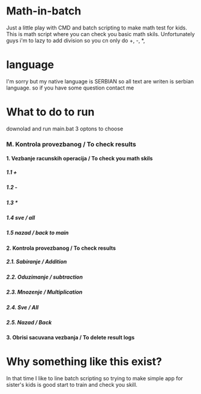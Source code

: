 # Math-in-batch
  Just a little play with CMD and batch scripting to make math test for kids.
  This is math script where you can check you basic math skils. 
  Unfortunately guys i'm to lazy to add division so you cn only do +, -, *,

# language
  I'm sorry but my native language is SERBIAN so all text are writen is serbian
  language. so if you have some question contact me

# What to do to run
  downolad and run main.bat
  3 optons to choose
  
  ### M. Kontrola provezbanog / To check results  
  #### 1. Vezbanje racunskih operacija / To check you math skils  
  #####  1.1 +   
  #####  1.2 -  
  #####  1.3 *  
  #####  1.4 sve / all  
  #####  1.5 nazad / back to main  
  ####  2. Kontrola provezbanog / To check results
  #####  2.1. Sabiranje / Addition
  #####  2.2. Oduzimanje / subtraction
  #####  2.3. Mnozenje / Multiplication
  #####  2.4. Sve / All
  #####  2.5. Nazad / Back
  ####  3. Obrisi sacuvana vezbanja / To delete result logs 
    
# Why something like this exist?
  In that time I like to line batch scripting so 
  trying to make simple app for sister's kids is 
  good start to train and check you skill.
